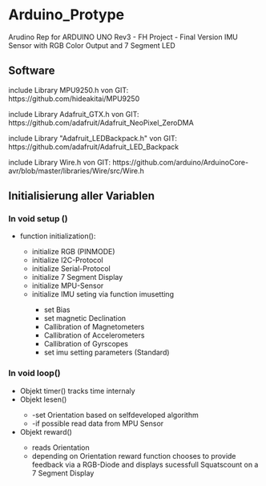 # Arduino_Protype
 Arudino Rep for ARDUINO UNO Rev3 - FH Project - Final Version IMU Sensor with RGB Color Output and 7 Segment LED

## Software 
<p>include Library MPU9250.h von GIT: https://github.com/hideakitai/MPU9250 
</p>
<p>include Library Adafruit_GTX.h von GIT: https://github.com/adafruit/Adafruit_NeoPixel_ZeroDMA
</p>
<p>include Library "Adafruit_LEDBackpack.h" von GIT: 
https://github.com/adafruit/Adafruit_LED_Backpack
</p>
<p>include Library Wire.h von GIT: https://github.com/arduino/ArduinoCore-avr/blob/master/libraries/Wire/src/Wire.h
</p>
 
## Initialisierung aller Variablen<p>
### In void setup ()  
<ul>
 <li> function initialization(): </li>
    <ul>
     <li>initialize RGB (PINMODE)</li>
     <li>initialize I2C-Protocol</li>
     <li>initialize Serial-Protocol</li>
     <li>initialize 7 Segment Display</li>
     <li>initialize MPU-Sensor</li>
     <li>initialize IMU seting via function imusetting</li>
        <ul>
         <li>set Bias</li>
         <li>set magnetic Declination</li>
         <li>Callibration of Magnetometers</li>
         <li>Callibration of Accelerometers </li>
         <li>Callibration of Gyrscopes</li>
         <li>set imu setting parameters (Standard)</li>
        </ul>
    </ul>
  </li>
</ul>
  
   
### In void loop()
<ul>
 <li>Objekt timer() tracks time internaly </li>
 <li>Objekt lesen() </li>
  <ul>
   <li>-set Orientation based on selfdeveloped algorithm </li>
   <li>-if possible read data from MPU Sensor</li>
  </ul>
 <li>Objekt reward() </li>
  <ul>
   <li>reads Orientation </li>
   <li>depending on Orientation reward function chooses to provide feedback via a RGB-Diode and displays sucessfull Squatscount on a 7 Segment Display </li>
  </ul>

 

  



